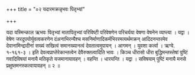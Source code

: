 +++
title = "०२ यदारमक्रन्नृभवः पितृभ्यां"

+++

यदा यस्मिन्काल ऋभवः पितृभ्यां मातापितृभ्यां परिविष्टी परिवेषणेन परिचर्यया वेषणा वेषनेन व्याप्त्या । यद्वा । वेषेण जरदूपयोर्युवत्वकरणेन दंअनाभिरन्यैश्च मसनिर्माणादिकर्मभिररमत्यर्थमक्रन् आदिदनन्तरमेव देवानामिन्द्रादीनां सख्यं सखित्वं समानख्यानत्वं देवतात्वमुपायन् । आगमन् । युवशा कर्त्वा । ऋग्वे. १-१६१-३ । इति देवत्वप्राप्तेरेकान्तत्वेन देवैरुक्तत्वादिति भावः । किञ्च धीरासो धीरा बुद्धिमन्तस्तेषां पुष्टिं गवादिविषयां मनायै मतिकृते यजमानायावहन् । वहन्ति । धारयन्ति । यद्वा । सविषयाम् पुष्टिं मनायै मनसे प्रक्षुष्तमनस्कत्वायावहन् ॥ २ ॥